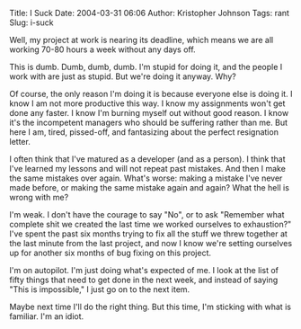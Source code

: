 Title: I Suck
Date: 2004-03-31 06:06
Author: Kristopher Johnson
Tags: rant
Slug: i-suck

Well, my project at work is nearing its deadline, which means we are all
working 70-80 hours a week without any days off.

This is dumb. Dumb, dumb, dumb. I'm stupid for doing it, and the people
I work with are just as stupid. But we're doing it anyway. Why?

Of course, the only reason I'm doing it is because everyone else is
doing it. I know I am not more productive this way. I know my
assignments won't get done any faster. I know I'm burning myself out
without good reason. I know it's the incompetent managers who should be
suffering rather than me. But here I am, tired, pissed-off, and
fantasizing about the perfect resignation letter.

I often think that I've matured as a developer (and as a person). I
think that I've learned my lessons and will not repeat past mistakes.
And then I make the same mistakes over again. What's worse: making a
mistake I've never made before, or making the same mistake again and
again? What the hell is wrong with me?

I'm weak. I don't have the courage to say "No", or to ask "Remember what
complete shit we created the last time we worked ourselves to
exhaustion?" I've spent the past six months trying to fix all the stuff
we threw together at the last minute from the last project, and now I
know we're setting ourselves up for another six months of bug fixing on
this project.

I'm on autopilot. I'm just doing what's expected of me. I look at the
list of fifty things that need to get done in the next week, and instead
of saying "This is impossible," I just go on to the next item.

Maybe next time I'll do the right thing. But this time, I'm sticking
with what is familiar. I'm an idiot.

